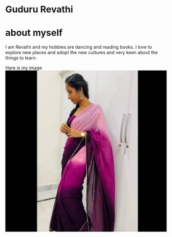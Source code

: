 # Guduru Revathi
# about myself
I am Revathi and my hobbies are dancing and reading books. I love to explore new places and adopt the new cultures and very keen about the things to learn.

Here is my image
![image](IMG_20220611_174056_552.jpg)




